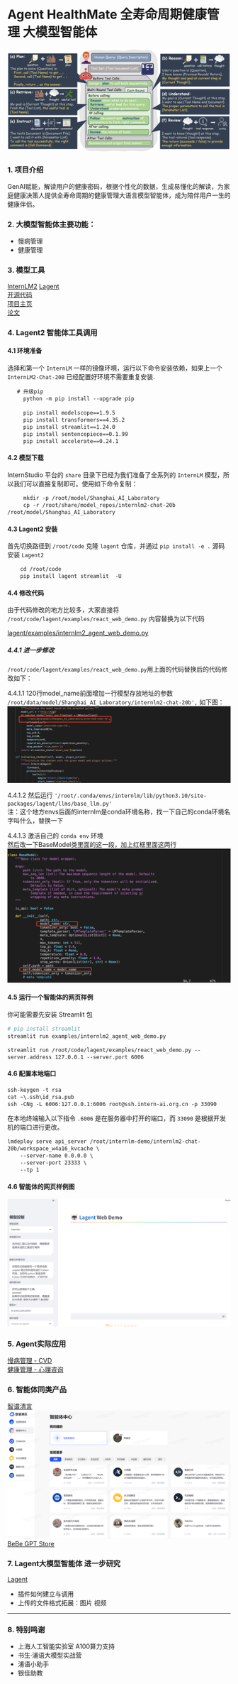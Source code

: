# Agent HealthMate 全寿命周期健康管理 大模型智能体  

![](https://github.com/CDL0726/Health-Mate/blob/main/Lagent2%20T-Eval.png)  

### 1. 项目介绍  
   GenAI赋能，解读用户的健康密码，根据个性化的数据，生成易懂化的解读，为家庭健康决策人提供全寿命周期的健康管理大语言模型智能体，成为陪伴用户一生的健康伴侣。
   
### 2. 大模型智能体主要功能：  
  - 慢病管理
  - 健康管理  

### 3. 模型工具
[InternLM2](https://github.com/InternLM/InternLM)    [Lagent](https://github.com/InternLM/lagent)  
[开源代码](https://open-compass.github.io/T-Eval/)  
[项目主页](open-compass.github.io/T-Eval)  
[论文](arxiv.org/abs/2312.14033)  

      
### 4. Lagent2 智能体工具调用  
#### 4.1 环境准备 
选择和第一个 `InternLM` 一样的镜像环境，运行以下命令安装依赖，如果上一个 `InternLM2-Chat-20B` 已经配置好环境不需要重复安装.

       # 升级pip
         python -m pip install --upgrade pip

         pip install modelscope==1.9.5
         pip install transformers==4.35.2
         pip install streamlit==1.24.0
         pip install sentencepiece==0.1.99
         pip install accelerate==0.24.1
        
#### 4.2 模型下载  
InternStudio 平台的 `share` 目录下已经为我们准备了全系列的 `InternLM` 模型，所以我们可以直接复制即可。使用如下命令复制： 
         
         mkdir -p /root/model/Shanghai_AI_Laboratory
         cp -r /root/share/model_repos/internlm2-chat-20b /root/model/Shanghai_AI_Laboratory   
  
#### 4.3 Lagent2 安装  
首先切换路径到 `/root/code` 克隆 `lagent` 仓库，并通过 `pip install -e .` 源码安装 `Lagent2`  

        cd /root/code  
        pip install lagent streamlit  -U 
               
#### 4.4 修改代码  
由于代码修改的地方比较多，大家直接将 `/root/code/lagent/examples/react_web_demo.py` 内容替换为以下代码  

[lagent/examples/internlm2_agent_web_demo.py](https://github.com/InternLM/lagent/blob/main/examples/internlm2_agent_web_demo.py)    

##### 4.4.1 进一步修改  
 `/root/code/lagent/examples/react_web_demo.py`用上面的代码替换后的代码修改如下：  
 
 4.4.1.1 120行model_name前面增加一行模型存放地址的参数  
 `/root/data/model/Shanghai_AI_Laboratory/internlm2-chat-20b',` 如下图：  
 ![](https://github.com/CDL0726/Health-Mate/blob/main/revise1.png)  
 

 4.4.1.2 然后运行 `'/root/.conda/envs/internlm/lib/python3.10/site-packages/lagent/llms/base_llm.py'`    
 注：这个地方envs后面的internlm是conda环境名称，找一下自己的conda环境名字叫什么，替换一下
 
 4.4.1.3 激活自己的 `conda env` 环境   
 然后改一下BaseModel类里面的这一段，加上红框里面这两行  
 ![](https://github.com/CDL0726/Health-Mate/blob/main/revise2.png)  

 
#### 4.5 运行一个智能体的网页样例  
你可能需要先安装 Streamlit 包

```bash
# pip install streamlit
streamlit run examples/internlm2_agent_web_demo.py
```
```
streamlit run /root/code/lagent/examples/react_web_demo.py --server.address 127.0.0.1 --server.port 6006
```
#### 4.6 配置本地端口  
```
ssh-keygen -t rsa
cat ~\.ssh\id_rsa.pub
ssh -CNg -L 6006:127.0.0.1:6006 root@ssh.intern-ai.org.cn -p 33090
```
在本地终端输入以下指令 `.6006` 是在服务器中打开的端口，而 `33090` 是根据开发机的端口进行更改。

```
lmdeploy serve api_server /root/internlm-demo/internlm2-chat-20b/workspace_w4a16_kvcache \
	--server-name 0.0.0.0 \
	--server-port 23333 \
	--tp 1
```
#### 4.6 智能体的网页样例图  
![](https://github.com/CDL0726/Health-Mate/blob/main/agent1.png)   

### 5. Agent实际应用  
[慢病管理 - CVD]()  
[健康管理 - 心理咨询]()

### 6. 智能体同类产品
[智谱清言](https://chatglm.cn/main/detail)  
![](https://github.com/CDL0726/Health-Mate/blob/main/agent2.png)    
[BeBe GPT Store](https://www.glbai.com/) 

### 7. Lagent大模型智能体 进一步研究
[Lagent](https://github.com/InternLM/InternLM/blob/main/agent/lagent_zh-CN.md) 
- 插件如何建立与调用
- 上传的文件格式拓展：图片 视频
---
### 8. 特别鸣谢  
- 上海人工智能实验室 A100算力支持
- 书生·浦语大模型实战营
- 浦语小助手
- 银佳助教




